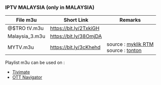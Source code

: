 ### IPTV MALAYSIA (only in MALAYSIA)
File m3u | Short Link | Remarks
------------ | ------------- | -------------
@$TRO tV.m3u | https://bit.ly/2TxkiGH
Malaysia_3.m3u | https://bit.ly/38OmjDA
MYTV.m3u | https://bit.ly/3cKhehd | source : [myklik RTM](https://rtmklik.rtm.gov.my/) </br> source : [tonton](https://www.tonton.com.my/)</br>

Playlist m3u can be used on :
* [Tivimate](https://play.google.com/store/apps/details?id=ar.tvplayer.tv)
* [OTT Navigator](https://ott-nav.com/)

